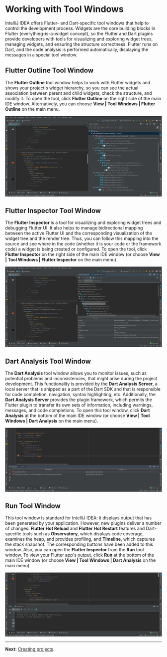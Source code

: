 # Working with Tool Windows
IntelliJ IDEA offers Flutter- and Dart-specific tool windows that help to control the development process. Widgets are the core building blocks in Flutter (everything-is-a-widget concept), so the Flutter and Dart plugins provide developers with tools for visualizing and exploring widget trees, managing widgets, and ensuring the structure correctness. Flutter runs on Dart, and the code analysis is performed automatically, displaying the messages in a special tool window.

## Flutter Outline Tool Window
The **Flutter Outline** tool window helps to work with Flutter widgets and shows your project's widget hierarchy, so you can see the actual association between parent and child widgets, check the structure, and modify it. To open the tool, click **Flutter Outline** on the right side of the main IDE window. Alternatively, you can choose **View | Tool Windows | Flutter Outline** on the main menu. 
<p align="center">
<img src="https://github.com/jetpack-pizza/demo/blob/master/img/2_outline_tool_window.png" alt="Outline Tool Window"/>
</p>

## Flutter Inspector Tool Window
The **Flutter Inspector** is a tool for visualizing and exploring widget trees and debugging Flutter UI. It also helps to manage bidirectional mapping between the active Flutter UI and the corresponding visualization of the widget tree and the render tree. Thus, you can follow this mapping into the source and see where in the code (whether it is your code or the framework code) a widget is being created or configured. To open the tool, click **Flutter Inspector** on the right side of the main IDE window (or choose **View | Tool Windows | Flutter Inspector** on the main menu).
<p align="center">
<img src="https://github.com/jetpack-pizza/demo/blob/master/img/2_inspector_tool_window.png" alt="Inspector Tool Window"/>
</p>

## Dart Analysis Tool Window
The **Dart Analysis** tool window allows you to monitor issues, such as potential problems and inconsistencies, that might arise during the project development. This functionality is provided by the **Dart Analysis Server**, a local server that is shipped as a part of the Dart SDK and that is responsible for code completion, navigation, syntax highlighting, etc. Additionally, the **Dart Analysis Server** provides the plugin framework, which permits the Flutter plugin to transfer its own sets of information, including warnings, messages, and code completions. To open this tool window, click **Dart Analysis** at the bottom of the main IDE window (or choose **View | Tool Windows | Dart Analysis** on the main menu).
<p align="center">
<img src="https://github.com/jetpack-pizza/demo/blob/master/img/2_dart_analysis_tool_window.png" alt="Dart Analysis Tool Window"/>
</p>

## Run Tool Window
This tool window is standard for IntelliJ IDEA: it displays output that has been generated by your application. However, new plugins deliver a number of changes: **Flutter Hot Reload** and **Flutter Hot Restart** features and Dart-specific tools such as **Observatory**, which displays code coverage, examines the heap, and provides profiling, and **Timeline**, which captures the stack snapshot. The corresponding buttons have been added to this window. Also, you can open the **Flutter Inspector** from the **Run** tool window. To view your Flutter app's output, click **Run** at the bottom of the main IDE window (or choose **View | Tool Windows | Dart Analysis** on the main menu).
<p align="center">
<img src="https://github.com/jetpack-pizza/demo/blob/master/img/2_run_tool_window.png" alt="Run Tool Window"/>
</p>

---

**Next:** [Creating projects](https://github.com/jetpack-pizza/demo/blob/master/content/creating-projects.md).
